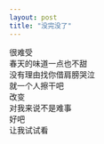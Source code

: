 ```yaml
---
layout: post
title: "没完没了"
---
```

很难受  
春天的味道一点也不甜  
没有理由找你借肩膀哭泣  
就一个人擦干吧  
改变  
对我来说不是难事  
好吧  
让我试试看							  
		
